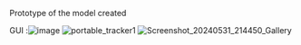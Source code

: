 Prototype of the model created
<html lang="en">

<head>
    <meta charset="UTF-8">
    <meta http-equiv="X-UA-Compatible" content="IE=edge">
    <meta name="viewport" content="width=d. We have made portable device tracker in one night.This is a small portable tracker that can be deployed anywhere withoout any external powersupply or other wired connection.Currently we are working on this to make it better and have planned to patent this.

In this we have created own VPN server and used opencv ,ultralytics,tracker, image & video procesing , remote networking.
This tracker is able to detect the speed of vehile and send alert by showing light above it. It also able to get the number palte of vehicle if found violating rules and have many other stuffs

![portable_tracker2](https://github.com/an-ash-iith/Tinkerer-s-Night-project/assets/106005097/5b33c561-d994-4a10-90ee-77f8a5b3c905)
GUI :![image](https://github.com/user-attachments/assets/0f89df73-1518-4c90-8d17-8d2494260cf9)
![portable_tracker1](https://github.com/an-ash-iith/Tinkerer-s-Night-project/assets/106005097/98ef5d05-2a8c-4cf9-bac9-3fa4616a3b22)
![Screenshot_20240531_214450_Gallery](https://github.com/an-ash-iith/Tinkerer-s-Night-project/assets/106005097/e778c8c9-e859-44aa-ad0e-e2ca37440500)
